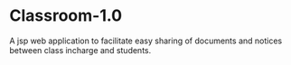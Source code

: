 # Classroom-1.0
A jsp web application to facilitate easy sharing of documents and notices between class incharge and students.
